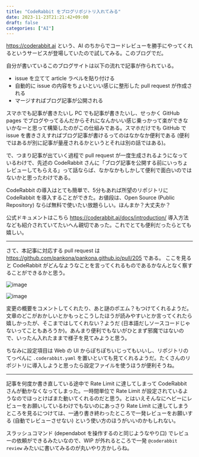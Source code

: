```yaml
---
title: "CodeRabbit をブログリポジトリ入れてみる"
date: 2023-11-23T21:21:42+09:00
draft: false
categories: ["AI"]
---
```


https://coderabbit.ai という、AI のちからでコードレビューを勝手にやってくれるというサービスが登場していたので試してみる。このブログでだ。

<!--more-->

自分が書いているこのブログサイトは以下の流れで記事が作られている。

- issue を立てて article ラベルを貼り付ける
- 自動的に issue の内容をちょいといい感じに整形した pull request が作成される
- マージすればブログ記事が公開される

スマホでも記事が書きたいし PC でも記事が書きたいし、せっかく GitHub pages でブログやってるんだからそれになんかいい感じ乗っかって楽ができないかなーと思って構築したのがこの仕組みである。スマホだけでも GitHub で issue を書きさえすればブログ記事が書けるってのはなかなか便利である (便利ではあるが別に記事が量産されるかというとそれは別の話ではある)。

で、つまり記事が出ていく過程で pull request が一度生成されるようになっているわけで、先述の CodeRabbit さんに「ブログ記事を公開する前にいっちょレビューしてもらえる」って話ならば、なかなかもしかして便利で面白いのではないかと思ったわけである。

CodeRabbit の導入はとても簡単で、5分もあれば所望のリポジトリに CodeRabbit を導入することができた。お値段は、Open Source (Public Repository) ならば無料で使いたい放題らしい。ほんまか？大丈夫か？

公式ドキュメントはこちら https://coderabbit.ai/docs/introduction/
導入方法なども紹介されていてたいへん親切であった。これでとても便利だったらとても嬉しい。

---

さて、本記事に対応する pull request は https://github.com/pankona/pankona.github.io/pull/205 である。
ここを見ると CodeRabbit がどんなようなことを言ってくれるものであるかなんとなく察することができるかと思う。

![image](https://github.com/pankona/pankona.github.io/assets/6533008/1c6110e7-c182-493b-9183-f211233ef74a)

![image](https://github.com/pankona/pankona.github.io/assets/6533008/12d8481e-7fe8-49dc-9d19-5042399d0803)

変更の概要をコメントしてくれたり、あと謎のポエム？もつけてくれるようだ。文章のどこがおかしいとかもっとこうしたほうが読みやすいとか言ってくれたら嬉しかったが、そこまではしてくれない？ようだ (日本語だしソースコードじゃないってこともあろうか)。あんまり便利でもないがひとまず邪魔ではないので、いったん入れたままで様子を見てみようと思う。

ちなみに設定項目は Web の UI からぽちぽちいじってもいいし、リポジトリのてっぺんに `.coderabbit.yaml` を置いといても見てくれるようだ。たくさんのリポジトリに導入しようと思ったら設定ファイルを使うほうが便利そうね。

---

記事を何度か書き直している途中で Rate Limit に達してしまって CodeRabbit さんが動かなくなってしまった。一時間単位で Rate Limit が設定されているようなのでほっとけばまた動いてくれるのだと思う。とはいえそんなにヘビーにレビューをお願いしているわけでもないのにあっさり Rate Limit に達してしまうところを見るにつけては、一通り書き終わったところで一発レビューをお願いする (自動でレビューさせない) という使い方のほうがいいのかもしれない。

スラッシュコマンド (dependabot を操作するのと同じようなやり口) でレビューの依頼ができるみたいなので、WIP が外れるところで一発 `@coderabbit review` みたいに書いてみるのが丸いやり方かしらね。
